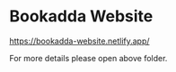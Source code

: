 # Bookadda Website
https://bookadda-website.netlify.app/

For more details please open above folder.
